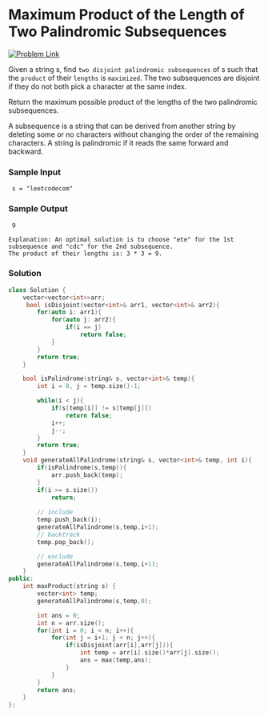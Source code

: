 # Maximum Product of the Length of Two Palindromic Subsequences

[![Problem Link](https://img.shields.io/badge/-LeetCode-FFA116?style=for-the-badge&logo=LeetCode&logoColor=black)]([https://leetcode.com/problems/bulls-and-cows/description/](https://leetcode.com/problems/maximum-product-of-the-length-of-two-palindromic-subsequences/description/))

Given a string s, find `two disjoint palindromic subsequences` of s such that the `product` of their `lengths` is `maximized`. 
The two subsequences are disjoint if they do not both pick a character at the same index.

Return the maximum possible product of the lengths of the two palindromic subsequences.

A subsequence is a string that can be derived from another string by deleting some or no characters without 
changing the order of the remaining characters. A string is palindromic if it reads the same forward and backward.

### Sample Input
```
 s = "leetcodecom"
```

### Sample Output
```
 9

Explanation: An optimal solution is to choose "ete" for the 1st subsequence and "cdc" for the 2nd subsequence.
The product of their lengths is: 3 * 3 = 9.
```

### Solution
```cpp
class Solution {
    vector<vector<int>>arr;
     bool isDisjoint(vector<int>& arr1, vector<int>& arr2){       
        for(auto i: arr1){
            for(auto j: arr2){
                if(i == j)
                    return false;
            }
        }
        return true;
    }

    bool isPalindrome(string& s, vector<int>& temp){
        int i = 0, j = temp.size()-1;

        while(i < j){
            if(s[temp[i]] != s[temp[j]])
                return false;
            i++;
            j--;
        }
        return true;
    }
    void generateAllPalindrome(string& s, vector<int>& temp, int i){
        if(isPalindrome(s,temp)){
            arr.push_back(temp);
        }
        if(i >= s.size())
            return;
        
        // include
        temp.push_back(i);
        generateAllPalindrome(s,temp,i+1);
        // backtrack
        temp.pop_back();

        // exclude
        generateAllPalindrome(s,temp,i+1);
    }
public:
    int maxProduct(string s) {
        vector<int> temp;
        generateAllPalindrome(s,temp,0);

        int ans = 0;
        int n = arr.size();
        for(int i = 0; i < n; i++){
            for(int j = i+1; j < n; j++){
                if(isDisjoint(arr[i],arr[j])){
                    int temp = arr[i].size()*arr[j].size();
                    ans = max(temp,ans);
                }
            }
        }
        return ans;
    }
};
```
